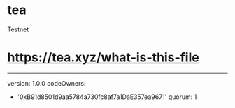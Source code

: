# tea
Testnet
# https://tea.xyz/what-is-this-file
---
version: 1.0.0
codeOwners:
  - '0xB91d8501d9aa5784a730fc8af7a1DaE357ea9671'
quorum: 1
